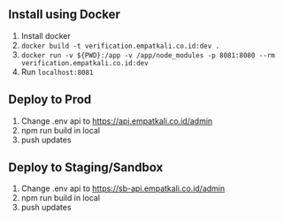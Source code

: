 
Install using Docker
-----------------------

1. Install docker
2. `docker build -t verification.empatkali.co.id:dev .`
3. `docker run -v ${PWD}:/app -v /app/node_modules -p 8081:8080 --rm verification.empatkali.co.id:dev`
4. Run `localhost:8081`



Deploy to Prod
------------------------

1. Change .env api to https://api.empatkali.co.id/admin
2. npm run build in local
3. push updates




Deploy to Staging/Sandbox
------------------------

1. Change .env api to https://sb-api.empatkali.co.id/admin
2. npm run build in local
3. push updates
